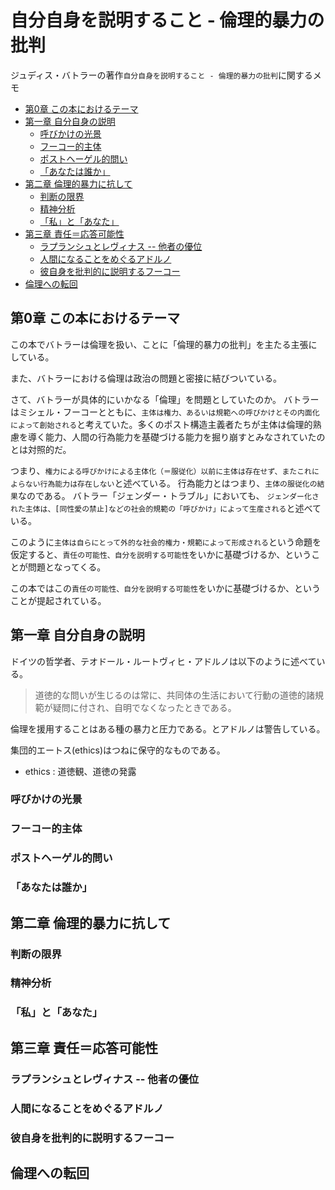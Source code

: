 # 自分自身を説明すること - 倫理的暴力の批判

ジュディス・バトラーの著作`自分自身を説明すること - 倫理的暴力の批判`に関するメモ

<!-- START doctoc generated TOC please keep comment here to allow auto update -->
<!-- DON'T EDIT THIS SECTION, INSTEAD RE-RUN doctoc TO UPDATE -->


- [第0章 この本におけるテーマ](#%E7%AC%AC0%E7%AB%A0-%E3%81%93%E3%81%AE%E6%9C%AC%E3%81%AB%E3%81%8A%E3%81%91%E3%82%8B%E3%83%86%E3%83%BC%E3%83%9E)
- [第一章 自分自身の説明](#%E7%AC%AC%E4%B8%80%E7%AB%A0-%E8%87%AA%E5%88%86%E8%87%AA%E8%BA%AB%E3%81%AE%E8%AA%AC%E6%98%8E)
  - [呼びかけの光景](#%E5%91%BC%E3%81%B3%E3%81%8B%E3%81%91%E3%81%AE%E5%85%89%E6%99%AF)
  - [フーコー的主体](#%E3%83%95%E3%83%BC%E3%82%B3%E3%83%BC%E7%9A%84%E4%B8%BB%E4%BD%93)
  - [ポストヘーゲル的問い](#%E3%83%9D%E3%82%B9%E3%83%88%E3%83%98%E3%83%BC%E3%82%B2%E3%83%AB%E7%9A%84%E5%95%8F%E3%81%84)
  - [「あなたは誰か」](#%E3%80%8C%E3%81%82%E3%81%AA%E3%81%9F%E3%81%AF%E8%AA%B0%E3%81%8B%E3%80%8D)
- [第二章 倫理的暴力に抗して](#%E7%AC%AC%E4%BA%8C%E7%AB%A0-%E5%80%AB%E7%90%86%E7%9A%84%E6%9A%B4%E5%8A%9B%E3%81%AB%E6%8A%97%E3%81%97%E3%81%A6)
  - [判断の限界](#%E5%88%A4%E6%96%AD%E3%81%AE%E9%99%90%E7%95%8C)
  - [精神分析](#%E7%B2%BE%E7%A5%9E%E5%88%86%E6%9E%90)
  - [「私」と「あなた」](#%E3%80%8C%E7%A7%81%E3%80%8D%E3%81%A8%E3%80%8C%E3%81%82%E3%81%AA%E3%81%9F%E3%80%8D)
- [第三章 責任＝応答可能性](#%E7%AC%AC%E4%B8%89%E7%AB%A0-%E8%B2%AC%E4%BB%BB%EF%BC%9D%E5%BF%9C%E7%AD%94%E5%8F%AF%E8%83%BD%E6%80%A7)
  - [ラプランシュとレヴィナス -- 他者の優位](#%E3%83%A9%E3%83%97%E3%83%A9%E3%83%B3%E3%82%B7%E3%83%A5%E3%81%A8%E3%83%AC%E3%83%B4%E3%82%A3%E3%83%8A%E3%82%B9----%E4%BB%96%E8%80%85%E3%81%AE%E5%84%AA%E4%BD%8D)
  - [人間になることをめぐるアドルノ](#%E4%BA%BA%E9%96%93%E3%81%AB%E3%81%AA%E3%82%8B%E3%81%93%E3%81%A8%E3%82%92%E3%82%81%E3%81%90%E3%82%8B%E3%82%A2%E3%83%89%E3%83%AB%E3%83%8E)
  - [彼自身を批判的に説明するフーコー](#%E5%BD%BC%E8%87%AA%E8%BA%AB%E3%82%92%E6%89%B9%E5%88%A4%E7%9A%84%E3%81%AB%E8%AA%AC%E6%98%8E%E3%81%99%E3%82%8B%E3%83%95%E3%83%BC%E3%82%B3%E3%83%BC)
- [倫理への転回](#%E5%80%AB%E7%90%86%E3%81%B8%E3%81%AE%E8%BB%A2%E5%9B%9E)

<!-- END doctoc generated TOC please keep comment here to allow auto update -->


## 第0章 この本におけるテーマ

この本でバトラーは倫理を扱い、ことに「倫理的暴力の批判」を主たる主張にしている。

また、バトラーにおける倫理は政治の問題と密接に結びついている。

さて、バトラーが具体的にいかなる「倫理」を問題としていたのか。
バトラーはミシェル・フーコーとともに、`主体は権力、あるいは規範への呼びかけとその内面化によって創始される`と考えていた。多くのポスト構造主義者たちが主体は倫理的熟慮を導く能力、人間の行為能力を基礎づける能力を掘り崩すとみなされていたのとは対照的だ。

つまり、`権力による呼びかけによる主体化（＝服従化）以前に主体は存在せず、またこれによらない行為能力は存在しない`と述べている。
行為能力とはつまり、`主体の服従化の結果`なのである。
バトラー「ジェンダー・トラブル」においても、 `ジェンダー化された主体は、[同性愛の禁止]などの社会的規範の「呼びかけ」によって生産される`と述べている。

このように`主体は自らにとって外的な社会的権力・規範によって形成される`という命題を仮定すると、`責任の可能性、自分を説明する可能性`をいかに基礎づけるか、ということが問題となってくる。

この本ではこの`責任の可能性、自分を説明する可能性`をいかに基礎づけるか、ということが提起されている。

## 第一章 自分自身の説明

ドイツの哲学者、テオドール・ルートヴィヒ・アドルノは以下のように述べている。

> 道徳的な問いが生じるのは常に、共同体の生活において行動の道徳的諸規範が疑問に付され、自明でなくなったときである。


倫理を援用することはある種の暴力と圧力である。とアドルノは警告している。

集団的エートス(ethics)はつねに保守的なものである。

- ethics : 道徳観、道徳の発露

### 呼びかけの光景

### フーコー的主体

### ポストヘーゲル的問い

### 「あなたは誰か」

## 第二章 倫理的暴力に抗して

### 判断の限界

### 精神分析

### 「私」と「あなた」

## 第三章 責任＝応答可能性

### ラプランシュとレヴィナス -- 他者の優位

### 人間になることをめぐるアドルノ

### 彼自身を批判的に説明するフーコー

## 倫理への転回
